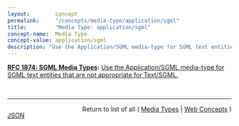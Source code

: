 ```yaml
---
layout:        concept
permalink:     "/concepts/media-type/application/sgml"
title:         "Media Type: application/sgml"
concept-name:  Media Type
concept-value: application/sgml
description: "Use the Application/SGML media-type for SGML text entities that are not appropriate for Text/SGML."
---
```


**[RFC 1874: SGML Media Types](/specs/IETF/RFC/1874 "This document proposes new media sub-types of Text/SGML and Application/SGML. These media types can be used in the exchange of SGML documents and their entities. Specific details for the exchange or encapsulation of groups of related SGML entities using MIME are currently being considered by the mimesgml Working Group."):** [Use the Application/SGML media-type for SGML text entities that are not appropriate for Text/SGML.](http://tools.ietf.org/html/rfc1874#section-2.2 "Read documentation for Media Type &#34;application/sgml&#34;")

<br/>
<hr/>

<p style="float : left"><a href="./application/sgml.json" title="JSON representing this particular Web Concept value">JSON</a></p>
<p style="text-align: right">Return to list of all ( <a href="../media-types">Media Types</a> | <a href="../">Web Concepts</a> )</p>
